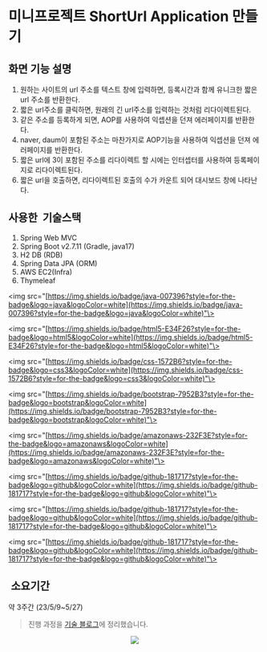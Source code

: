 # 미니프로젝트 ShortUrl Application 만들기

## **화면 기능 설명**

1.  원하는 사이트의 url 주소를 텍스트 창에 입력하면, 등록시간과 함께 유니크한 짧은 url 주소를 반환한다.
2.  짧은 url주소를 클릭하면, 원래의 긴 url주소를 입력하는 것처럼 리다이렉트된다.
3.  같은 주소를 등록하게 되면, AOP를 사용하여 익셉션을 던져 에러페이지를 반환한다.
4.  naver, daum이 포함된 주소는 마찬가지로 AOP기능을 사용하여 익셉션을 던져 에러페이지를 반환한다.
5.  짧은 url에 3이 포함된 주소를 리다이렉트 할 시에는 인터셉터를 사용하여 등록페이지로 리다이렉트된다.
6.  짧은 url을 호출하면, 리다이렉트된 호출의 수가 카운트 되어 대시보드 창에 나타난다.

## **사용한  기술스택**

1.  Spring Web MVC
2.  Spring Boot v2.7.11 (Gradle, java17)
3.  H2 DB (RDB)
4.  Spring Data JPA (ORM)
5.  AWS EC2(Infra)
6.  Thymeleaf

<div align\=center\>

<img src\="[https://img.shields.io/badge/java-007396?style=for-the-badge&logo=java&logoColor=white](https://img.shields.io/badge/java-007396?style=for-the-badge&logo=java&logoColor=white)"\>

<img src\="[https://img.shields.io/badge/html5-E34F26?style=for-the-badge&logo=html5&logoColor=white](https://img.shields.io/badge/html5-E34F26?style=for-the-badge&logo=html5&logoColor=white)"\>

<img src\="[https://img.shields.io/badge/css-1572B6?style=for-the-badge&logo=css3&logoColor=white](https://img.shields.io/badge/css-1572B6?style=for-the-badge&logo=css3&logoColor=white)"\>

<img src\="[https://img.shields.io/badge/bootstrap-7952B3?style=for-the-badge&logo=bootstrap&logoColor=white](https://img.shields.io/badge/bootstrap-7952B3?style=for-the-badge&logo=bootstrap&logoColor=white)"\>

<img src\="[https://img.shields.io/badge/amazonaws-232F3E?style=for-the-badge&logo=amazonaws&logoColor=white](https://img.shields.io/badge/amazonaws-232F3E?style=for-the-badge&logo=amazonaws&logoColor=white)"\>

<img src\="[https://img.shields.io/badge/github-181717?style=for-the-badge&logo=github&logoColor=white](https://img.shields.io/badge/github-181717?style=for-the-badge&logo=github&logoColor=white)"\>

<img src\="[https://img.shields.io/badge/github-181717?style=for-the-badge&logo=github&logoColor=white](https://img.shields.io/badge/github-181717?style=for-the-badge&logo=github&logoColor=white)"\>

<img src\="[https://img.shields.io/badge/github-181717?style=for-the-badge&logo=github&logoColor=white](https://img.shields.io/badge/github-181717?style=for-the-badge&logo=github&logoColor=white)"\>

##  **소요기간**

약 3주간 (23/5/9~5/27)

> 진행 과정을 [기술 블로그](http://www.yeees.tistory.com/)에 정리했습니다.

<p align="center">
  <img src="https://github.com/hyeonju-kim/ShortUrlApplication/assets/58349668/602a4033-1adc-4876-8ab8-e4c954f710d1">
</p>
